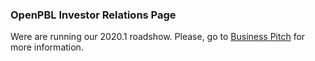 ### OpenPBL Investor Relations Page

Were are running our 2020.1 roadshow. Please, go to [Business Pitch](https://openpbl-school.github.io/InvestorRelations/roadshow/BusinessPitch#english) for more information. 




